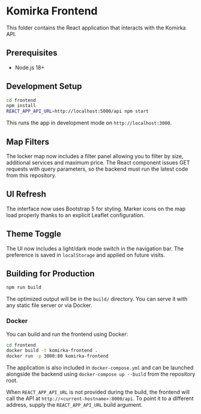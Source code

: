 # Komirka Frontend

This folder contains the React application that interacts with the Komirka API.

## Prerequisites
* Node.js 18+

## Development Setup
```bash
cd frontend
npm install
REACT_APP_API_URL=http://localhost:5000/api npm start
```
This runs the app in development mode on `http://localhost:3000`.

## Map Filters
The locker map now includes a filter panel allowing you to filter by size,
additional services and maximum price. The React component issues GET requests
with query parameters, so the backend must run the latest code from this
repository.

## UI Refresh
The interface now uses Bootstrap 5 for styling. Marker icons on the map load
properly thanks to an explicit Leaflet configuration.

## Theme Toggle
The UI now includes a light/dark mode switch in the navigation bar. The
preference is saved in `localStorage` and applied on future visits.

## Building for Production
```bash
npm run build
```
The optimized output will be in the `build/` directory. You can serve it with any static file server or via Docker.

### Docker
You can build and run the frontend using Docker:
```bash
cd frontend
docker build -t komirka-frontend .
docker run -p 3000:80 komirka-frontend
```
The application is also included in `docker-compose.yml` and can be launched alongside the backend using `docker-compose up --build` from the repository root.

When `REACT_APP_API_URL` is not provided during the build, the frontend will
call the API at `http://<current-hostname>:8000/api`. To point it to a different
address, supply the `REACT_APP_API_URL` build argument.
